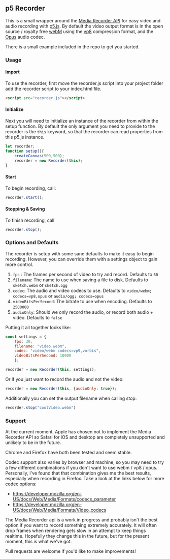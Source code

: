 ## p5 Recorder

This is a small wrapper around the [Media Recorder API](https://developer.mozilla.org/en-US/docs/Web/API/MediaRecorder) for easy video and audio recording with [p5.js](https://p5js.org/). By default the video output format is in the open source / royalty free [webM](https://www.webmproject.org/) using the [vp8](https://en.wikipedia.org/wiki/VP8) compression format, and the [Opus](https://en.wikipedia.org/wiki/Opus_(audio_format)) audio codec. 

There is a small example included in the repo to get you started. 


### Usage

#### Import 
To use the recorder, first move the recorder.js script into your project folder add the recorder script to your index.html file.

```html
<script src="recorder.js"></script>
```

#### Initialize  

Next you will need to initialize an instance of the recorder from within the setup function. By default the only argument you need to provide to the recorder is the `this` keyword, so that the recorder can read properties from this p5.js instance.

```javascript
let recorder;
function setup(){
    createCanvas(500,500);
    recorder = new Recorder(this);
}
```

#### Start

To begin recording, call:

```javascript
recorder.start();
```

#### Stopping & Saving

To finish recording, call

```javascript
recorder.stop();
```


### Options and Defaults

The recorder is setup with some sane defaults to make it easy to begin recording. However, you can override them with a settings object to gain more control.

1. `fps` : The frames per second of video to try and record. Defaults to `60`
2. `filename`: The name to use when saving a file to disk. Defaults to `sketch.webm` or `sketch.ogg`
3. `codec`: The audio and video codecs to use. Defaults to `video/webm; codecs=vp8,opus` or `audio/ogg; codecs=opus`
4. `videoBitsPerSecond`: The bitrate to use when encoding. Defaults to `2500000`
5. `audioOnly`: Should we only record the audio, or record both audio + video. Defaults to `false`

Putting it all together looks like: 
```javascript
const settings = { 
    fps: 30, 
    filename: "video.webm", 
    codec: "video/webm codecs=vp9,vorbis", 
    videoBitsPerSecond: 10000
    };

recorder = new Recorder(this, settings);
```

Or if you just want to record the audio and not the video:
```javascript
recorder = new Recorder(this, {audioOnly: true});
```

Additionally you can set the output filename when calling stop:

```javascript
recorder.stop("coolVideo.webm")
```


### Support

At the current moment, Apple has chosen not to implement the Media Recorder API so Safari for iOS and desktop are completely unsupported and unlikely to be in the future. 

Chrome and Firefox have both been tested and seem stable.

Codec support also varies by browser and machine, so you may need to try a few different combinations if you don't want to use webm / vp8 / opus. Personally, I've found that that combination gives me the best results, especially when recording in Firefox. Take a look at the links below for more codec options:  
- https://developer.mozilla.org/en-US/docs/Web/Media/Formats/codecs_parameter 
- https://developer.mozilla.org/en-US/docs/Web/Media/Formats/Video_codecs

The Media Recorder api is a work in progress and probably isn't the best option if you want to record something extremely accurately. It will often drop frames when rendering gets slow in an attempt to keep things realtime. Hopefully they change this in the future, but for the present moment, this is what we've got. 

Pull requests are welcome if you'd like to make improvements!